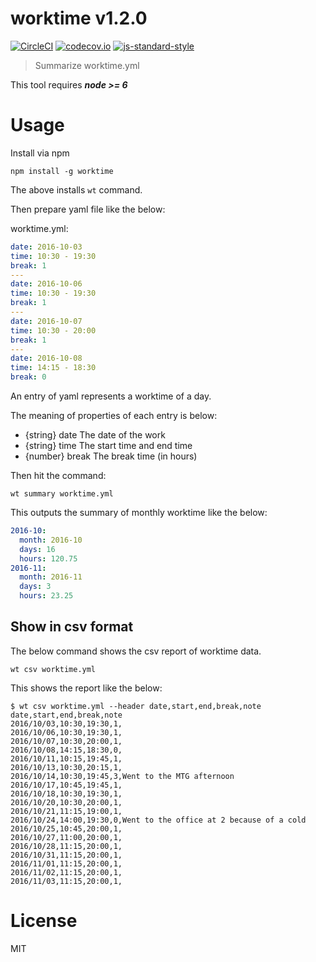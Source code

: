 # worktime v1.2.0

[![CircleCI](https://circleci.com/gh/kt3k/worktime.svg?style=svg)](https://circleci.com/gh/kt3k/worktime)
[![codecov.io](https://codecov.io/github/kt3k/worktime/coverage.svg?branch=master)](https://codecov.io/github/kt3k/worktime?branch=master)
[![js-standard-style](https://img.shields.io/badge/code%20style-standard-brightgreen.svg)](http://standardjs.com/)

> Summarize worktime.yml

This tool requires ***node >= 6***

# Usage

Install via npm

    npm install -g worktime

The above installs `wt` command.

Then prepare yaml file like the below:

worktime.yml:

```yml
date: 2016-10-03
time: 10:30 - 19:30
break: 1
---
date: 2016-10-06
time: 10:30 - 19:30
break: 1
---
date: 2016-10-07
time: 10:30 - 20:00
break: 1
---
date: 2016-10-08
time: 14:15 - 18:30
break: 0
```

An entry of yaml represents a worktime of a day.

The meaning of properties of each entry is below:

- {string} date The date of the work
- {string} time The start time and end time
- {number} break The break time (in hours)

Then hit the command:

    wt summary worktime.yml

This outputs the summary of monthly worktime like the below:

```yaml
2016-10:
  month: 2016-10
  days: 16
  hours: 120.75
2016-11:
  month: 2016-11
  days: 3
  hours: 23.25
```

## Show in csv format

The below command shows the csv report of worktime data.

    wt csv worktime.yml

This shows the report like the below:

    $ wt csv worktime.yml --header date,start,end,break,note
    date,start,end,break,note
    2016/10/03,10:30,19:30,1,
    2016/10/06,10:30,19:30,1,
    2016/10/07,10:30,20:00,1,
    2016/10/08,14:15,18:30,0,
    2016/10/11,10:15,19:45,1,
    2016/10/13,10:30,20:15,1,
    2016/10/14,10:30,19:45,3,Went to the MTG afternoon
    2016/10/17,10:45,19:45,1,
    2016/10/18,10:30,19:30,1,
    2016/10/20,10:30,20:00,1,
    2016/10/21,11:15,19:00,1,
    2016/10/24,14:00,19:30,0,Went to the office at 2 because of a cold
    2016/10/25,10:45,20:00,1,
    2016/10/27,11:00,20:00,1,
    2016/10/28,11:15,20:00,1,
    2016/10/31,11:15,20:00,1,
    2016/11/01,11:15,20:00,1,
    2016/11/02,11:15,20:00,1,
    2016/11/03,11:15,20:00,1,

# License

MIT
